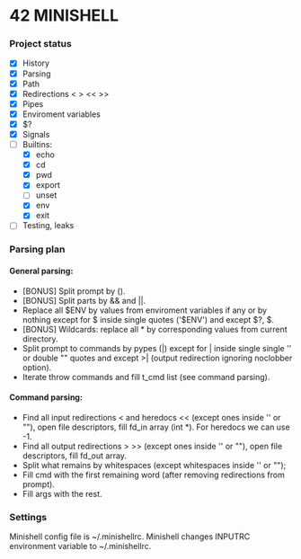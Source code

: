 # 42 MINISHELL

### Project status

- [x] History
- [X] Parsing
- [X] Path
- [X] Redirections < > << >>
- [X] Pipes
- [X] Enviroment variables
- [X] $?
- [X] Signals
- [ ] Builtins:
	- [x] echo
	- [x] cd
	- [x] pwd
	- [x] export
	- [ ] unset
	- [x] env
	- [x] exit
- [ ] Testing, leaks

### Parsing plan

#### General parsing:

- [BONUS] Split prompt by ().
- [BONUS] Split parts by && and ||.
- Replace all \$ENV by values from enviroment variables if any or by nothing except for \$ inside single quotes ('$ENV') and except \$?, \$.
- [BONUS] Wildcards: replace all * by corresponding values from current directory.
- Split prompt to commands by pypes (|) except for | inside single single '' or double "" quotes and except >| (output redirection ignoring noclobber option).
- Iterate throw commands and fill t_cmd list (see command parsing).

#### Command parsing:

- Find all input redirections < and heredocs << (except ones inside '' or ""), open file descriptors, fill fd_in array (int *). For heredocs we can use -1.
- Find all output redirections > >> (except ones inside '' or ""), open file descriptors, fill fd_out array.
- Split what remains by whitespaces (except whitespaces inside '' or "");
- Fill cmd with the first remaining word (after removing redirections from prompt).
- Fill args with the rest.

### Settings

Minishell config file is ~/.minishellrc.
Minishell changes INPUTRC environment variable to ~/.minishellrc.

